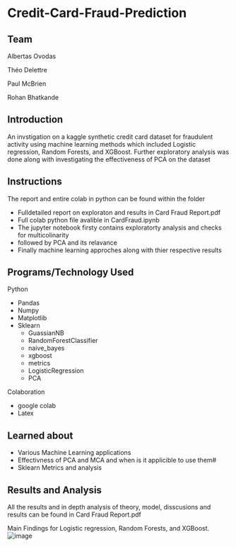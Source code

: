 # Credit-Card-Fraud-Prediction

## Team

Albertas Ovodas

Théo Delettre

Paul McBrien

Rohan Bhatkande

## Introduction


An invstigation on a kaggle synthetic credit card dataset for fraudulent activity using machine learning methods which included Logistic regression, Random Forests, and XGBoost. Further exploratory analysis was done along with investigating the effectiveness of PCA on the dataset

## Instructions

The report and entire colab in python can be found within the folder
- Fulldetailed report on exploraton and results in Card Fraud Report.pdf
- Full colab python file avalible in CardFraud.ipynb
- The jupyter notebook firsty contains exploratorty analysis and checks for multicolinarity 
- followed by PCA and its relavance
- Finally machine learning approches along with thier respective results

## Programs/Technology Used
Python
  - Pandas
  - Numpy
  - Matplotlib
  - Sklearn
    - GuassianNB
    - RandomForestClassifier
    - naive_bayes
    - xgboost
    - metrics
    - LogisticRegression 
    - PCA


Colaboration
  - google colab
  - Latex

## Learned about
- Various Machine Learning applications
- Effectivness of PCA and MCA and when is it applicible to use them#
- Sklearn Metrics and analysis

## Results and Analysis
All the results and in depth analysis of theory, model, disscusions and results can be found in Card Fraud Report.pdf

Main Findings for Logistic regression, Random Forests, and XGBoost.
![image](https://user-images.githubusercontent.com/100313005/189701428-e2aaca51-65f0-452c-a948-62d24ac3e9a3.png)

